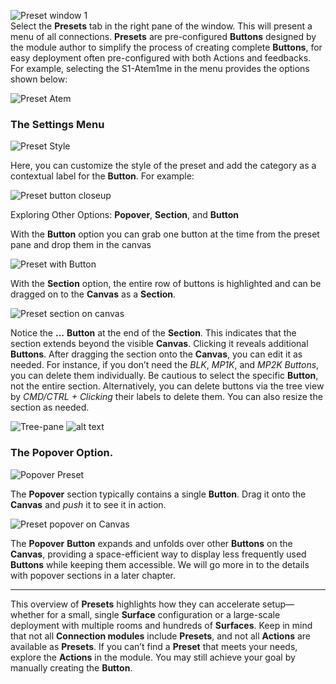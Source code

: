 ![Preset window 1](images/presets/preset_1.png "Preset window 1")  
Select the **Presets** tab in the right pane of the window. This will present a menu of all connections. **Presets** are pre-configured **Buttons** designed by the module author to simplify the process of creating complete **Buttons**, for easy deployment often pre-configured with both Actions and feedbacks. For example, selecting the S1-Atem1me in the menu provides the options shown below:

![Preset Atem](images/presets/preset_2.png "Preset Atem")  


### The **Settings** Menu  
![Preset Style](images/presets/preset_closeup_2.png "Preset Style")  

Here, you can customize the style of the preset and add the category as a contextual label for the **Button**. For example:

![Preset button closeup](images/presets/preset_button_closeup.png)  

Exploring Other Options: **Popover**, **Section**, and **Button**  

With the **Button** option you can grab one button at the time from the preset pane and drop them in the canvas

![Preset with Button](images/presets/preset_3.png "Preset with Button")  


With the **Section** option, the entire row of buttons is highlighted and can be dragged on to the **Canvas** as a **Section**.

![Preset section on canvas](images/presets/preset_section_on_canvas.png "Preset section on canvas")  

Notice the **...** **Button** at the end of the **Section**. This indicates that the section extends beyond the visible **Canvas**. Clicking it reveals additional **Buttons**. After dragging the section onto the **Canvas**, you can edit it as needed. For instance, if you don’t need the *BLK*, *MP1K*, and *MP2K* *Buttons*, you can delete them individually. Be cautious to select the specific **Button**, not the entire section. Alternatively, you can delete buttons via the tree view by *CMD/CTRL + Clicking* their labels to delete them. You can also resize the section as needed.


![Tree-pane](images/presets/preset_tree.png)
![alt text](images/presets/resize_section.png)  

### The **Popover** Option. 
 
![Popover Preset](images/presets/preset_popover.png)

The **Popover** section typically contains a single **Button**. Drag it onto the **Canvas** and *push* it to see it in action.

![Preset popover on Canvas](images/presets/preset_popover_on_canvas.png "Preset popover on canvas")  

The **Popover** **Button** expands and unfolds over other **Buttons** on the **Canvas**, providing a space-efficient way to display less frequently used **Buttons** while keeping them accessible. We will go more in to the details with popover sections in a later chapter.


---

This overview of **Presets** highlights how they can accelerate setup—whether for a small, single **Surface** configuration or a large-scale deployment with multiple rooms and hundreds of **Surfaces**. Keep in mind that not all **Connection modules** include **Presets**, and not all **Actions** are available as **Presets**. If you can’t find a **Preset** that meets your needs, explore the **Actions** in the module. You may still achieve your goal by manually creating the **Button**.